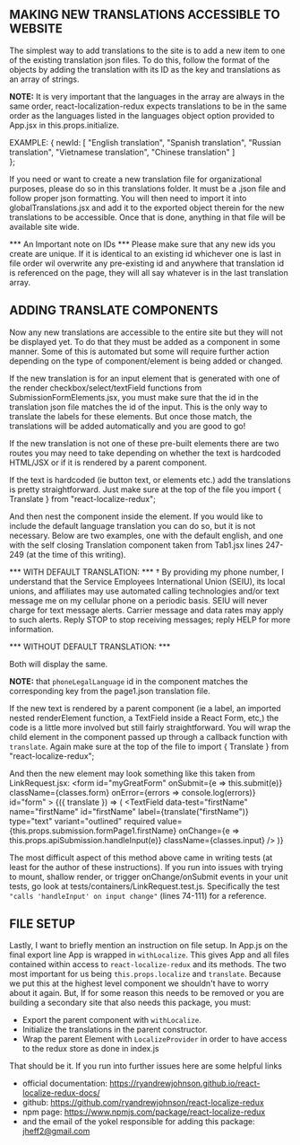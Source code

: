 ## MAKING NEW TRANSLATIONS ACCESSIBLE TO WEBSITE
The simplest way to add translations to the site is to add a new item to one of the existing translation json files.
To do this, follow the format of the objects by adding the translation with its ID as the key and translations as an array of strings.

**NOTE:** It is very important that the languages in the array are always in the same order, react-localization-redux expects translations
to be in the same order as the languages listed in the languages object option provided to App.jsx in this.props.initialize.

EXAMPLE: 
{
  newId: [
    "English translation",
    "Spanish translation",
    "Russian translation",
    "Vietnamese translation",
    "Chinese translation"
  ]  
};

If you need or want to create a new translation file for organizational purposes, please do so in this translations folder.
It must be a .json file and follow proper json formatting. You will then need to import it into globalTranslations.jsx and
add it to the exported object therein for the new translations to be accessible. Once that is done, anything in that file will
be available site wide.

*** An Important note on IDs ***
Please make sure that any new ids you create are unique. If it is identical to an existing id whichever one is last in file 
order wil overwrite any pre-existing id and anywhere that translation id is referenced on the page, they will all say whatever
is in the last translation array.

## ADDING TRANSLATE COMPONENTS 
Now any new translations are accessible to the entire site but they will not be displayed yet.
To do that they must be added as a <Translate> component in some manner. Some of this is automated but some will require further action 
depending on the type of component/element is being added or changed.

If the new translation is for an input element that is generated with one of the render checkbox/select/textField functions from 
SubmissionFormElements.jsx, you must make sure that the id in the translation json file matches the id of the input. This is the only way
to translate the labels for these elements. But once those match, the translations will be added automatically and you are good to go!

If the new translation is not one of these pre-built elements there are two routes you may need to take depending on whether the text is 
hardcoded HTML/JSX or if it is rendered by a parent component.

If the text is hardcoded (ie button text, <FormHelperText> or <FormLabel> elements etc.) add the translations is pretty straightforward.
Just make sure at the top of the file you
import { Translate } from "react-localize-redux";

And then nest the <Translate> component inside the element. If you would like to include the default language translation you can do so,
but it is not necessary. Below are two examples, one with the default english, and one with the self closing Translation component taken from 
Tab1.jsx lines 247-249 (at the time of this writing).

*** WITH DEFAULT TRANSLATION: ***
  <FormHelperText className={classes.formHelperText}>
    <Translate id="phoneLegalLanguage">
      † By providing my phone number, I understand that the Service Employees International Union (SEIU), its local unions, and affiliates 
      may use automated calling technologies and/or text message me on my cellular phone on a periodic basis. SEIU will never charge for text 
      message alerts. Carrier message and data rates may apply to such alerts. Reply STOP to stop receiving messages; reply HELP for more information.
    </Translate>
  </FormHelperText>

*** WITHOUT DEFAULT TRANSLATION: ***
  <FormHelperText className={classes.formHelperText}>
    <Translate id="phoneLegalLanguage" />
  </FormHelperText>

Both will display the same.

**NOTE:** that `phoneLegalLanguage` id in the <Translate> component matches the corresponding key from the page1.json translation file.

If the new text is rendered by a parent component (ie a label, an imported nested renderElement function, a TextField inside a React Form, etc,) 
the code is a little more involved but still fairly straightforward. You will wrap the child element in the <Translate> component passed up
through a callback function with `translate`. Again make sure at the top of the file to 
import { Translate } from "react-localize-redux";

And then the new element may look something like this taken from LinkRequest.jsx:
    <form id="myGreatForm"
      onSubmit={e => this.submit(e)}
      className={classes.form}
      onError={errors => console.log(errors)}
      id="form"
    >
      <Translate>
        {({ translate }) => (
          <TextField
            data-test="firstName"
            name="firstName"
            id="firstName"
            label={translate("firstName")}
            type="text"
            variant="outlined"
            required
            value={this.props.submission.formPage1.firstName}
            onChange={e => this.props.apiSubmission.handleInput(e)}
            className={classes.input}
          />
        )}
      </Translate>
    </form>

The most difficult aspect of this method above came in writing tests (at least for the author of these instructions). If you run into issues with trying to 
mount, shallow render, or trigger onChange/onSubmit events in your unit tests, go look at tests/containers/LinkRequest.test.js. Specifically the test 
`"calls 'handleInput' on input change"` (lines 74-111) for a reference.

## FILE SETUP
Lastly, I want to briefly mention an instruction on file setup. In App.js on the final export line App is wrapped in `withLocalize`. This gives App and all 
files contained within access to `react-localize-redux` and its methods. The two most important for us being `this.props.localize` and `translate`.
Because we put this at the highest level component we shouldn't have to worry about it again. But, If for some reason this needs to be removed or you are building 
a secondary site that also needs this package, you must:
- Export the parent component with `withLocalize`.
- Initialize the translations in the parent constructor.
- Wrap the parent Element with `LocalizeProvider` in order to have access to the redux store as done in index.js

That should be it. If you run into further issues here are some helpful links
- official documentation: https://ryandrewjohnson.github.io/react-localize-redux-docs/
- github: https://github.com/ryandrewjohnson/react-localize-redux
- npm page: https://www.npmjs.com/package/react-localize-redux
- and the email of the yokel responsible for adding this package: jheff2@gmail.com
